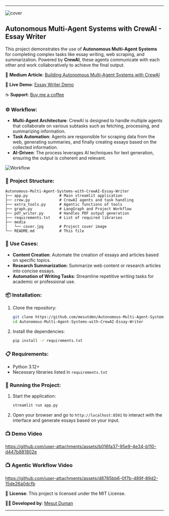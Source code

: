 
---

![cover](https://github.com/user-attachments/assets/cd0f2643-33fa-46e8-a36d-d8ce7f1786d8)


## Autonomous Multi-Agent Systems with CrewAI - Essay Writer

This project demonstrates the use of **Autonomous Multi-Agent Systems** for completing complex tasks like essay writing, web scraping, and summarization. Powered by **CrewAI**, these agents communicate with each other and work collaboratively to achieve the final output.

📄 **Medium Article**: [Building Autonomous Multi-Agent Systems with CrewAI](https://dumanmesut.medium.com/building-autonomous-multi-agent-systems-with-crewai-1a3b3a348271) 

🚀 **Live Demo**: [Essay Writer Demo](https://multi-agent-essay-writer.streamlit.app/)

☕ **Support**: [Buy me a coffee](https://buymeacoffee.com/mesutduman)


### ⚙️ **Workflow**:
- **Multi-Agent Architecture**: CrewAI is designed to handle multiple agents that collaborate on various subtasks such as fetching, processing, and summarizing information.
- **Task Automation**: Agents are responsible for scraping data from the web, generating summaries, and finally creating essays based on the collected information.
- **AI-Driven**: The process leverages AI techniques for text generation, ensuring the output is coherent and relevant.

![Workflow](https://github.com/user-attachments/assets/06902444-7068-4d7c-9e4d-400897adc057)


### 📂 **Project Structure**:
```
Autonomous-Multi-Agent-Systems-with-CrewAI-Essay-Writer
├── app.py              # Main streamlit application
├── crew.py             # CrewAI agents and task handling
├── extra_tools.py      # Agentic functions of tools
├── graph.py            # LangGraph and Project Workflow
├── pdf_writer.py       # Handles PDF output generation
├── requirements.txt    # List of required libraries
├── media
│   └── cover.jpg       # Project cover image
└── README.md           # This file
```

### 🎯 **Use Cases**:
- **Content Creation**: Automate the creation of essays and articles based on specific topics.
- **Research Summarization**: Summarize web content or research articles into concise essays.
- **Automation of Writing Tasks**: Streamline repetitive writing tasks for academic or professional use.

### 📦 **Installation**:
1. Clone the repository:
   ```bash
   git clone https://github.com/mesutdmn/Autonomous-Multi-Agent-Systems-with-CrewAI-Essay-Writer.git
   cd Autonomous-Multi-Agent-Systems-with-CrewAI-Essay-Writer
   ```
2. Install the dependencies:
   ```bash
   pip install -r requirements.txt
   ```

### 📋 **Requirements**:
- Python 3.12+
- Necessary libraries listed in `requirements.txt`

### 🚀 **Running the Project**:
1. Start the application:
   ```bash
   streamlit run app.py
   ```
2. Open your browser and go to `http://localhost:8501` to interact with the interface and generate essays based on your input.


### 📺 **Demo Video**

https://github.com/user-attachments/assets/b016fa37-95e9-4e34-b110-d447b881802e


### 📺 **Agentic Workflow Video**

https://github.com/user-attachments/assets/d8785bb6-0f7b-489f-89d2-15de26a0dcfb

📄 **License**: This project is licensed under the MIT License.

👨‍💻 **Developed by**: [Mesut Duman](https://www.linkedin.com/in/mesut-duman/)

---
